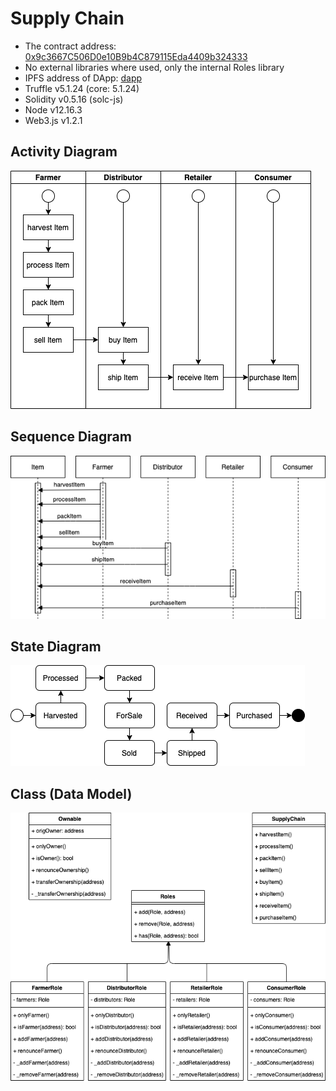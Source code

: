 # Supply Chain

- The contract address: [0x9c3667C506D0e10B9b4C879115Eda4409b324333](https://rinkeby.etherscan.io/address/0x9c3667c506d0e10b9b4c879115eda4409b324333)
- No external libraries where used, only the internal Roles library
- IPFS address of DApp: [dapp](https://ipfs.io/ipfs/QmX9M9EdR8kbPA9ic9HAkpmHNyAAKGB3gYkKEeJUBHwdxJ/dapp)
- Truffle v5.1.24 (core: 5.1.24)
- Solidity v0.5.16 (solc-js)
- Node v12.16.3
- Web3.js v1.2.1

## Activity Diagram

![Activity Diagram](https://github.com/kostja93/Supply-Chain/blob/master/doc/Supply-Chain-Activity.png)

## Sequence Diagram

![Sequence Diagram](https://github.com/kostja93/Supply-Chain/blob/master/doc/Supply-Chain-Sequence.png)

## State Diagram

![State Diagram](https://github.com/kostja93/Supply-Chain/blob/master/doc/Supply-Chain-State.png)

## Class (Data Model)

![Class Diagram](https://github.com/kostja93/Supply-Chain/blob/master/doc/Supply-Chain-Class.png)
